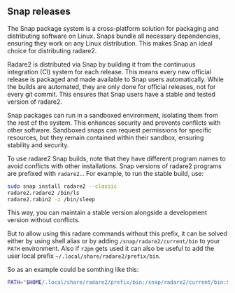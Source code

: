 ## Snap releases

The Snap package system is a cross-platform solution for packaging and distributing software on Linux. Snaps bundle all necessary dependencies, ensuring they work on any Linux distribution. This makes Snap an ideal choice for distributing radare2.

Radare2 is distributed via Snap by building it from the continuous integration (CI) system for each release. This means every new official release is packaged and made available to Snap users automatically. While the builds are automated, they are only done for official releases, not for every git commit. This ensures that Snap users have a stable and tested version of radare2.

Snap packages can run in a sandboxed environment, isolating them from the rest of the system. This enhances security and prevents conflicts with other software. Sandboxed snaps can request permissions for specific resources, but they remain contained within their sandbox, ensuring stability and security.

To use radare2 Snap builds, note that they have different program names to avoid conflicts with other installations. Snap versions of radare2 programs are prefixed with `radare2.`. For example, to run the stable build, use:

```sh
sudo snap install radare2 --classic
radare2.radare2 /bin/ls
radare2.rabin2 -z /bin/sleep
```

This way, you can maintain a stable version alongside a development version without conflicts.

But to allow using this radare commands without this prefix, it can be solved either by using shell alias or by adding `/snap/radare2/current/bin` to your `PATH` environment.
Also if `r2pm` gets used it can also be useful to add the user local prefix `~/.local/share/radare2/prefix/bin`.

So as an example could be somthing like this:

```sh
PATH="$HOME/.local/share/radare2/prefix/bin:/snap/radare2/current/bin:$PATH"
```
